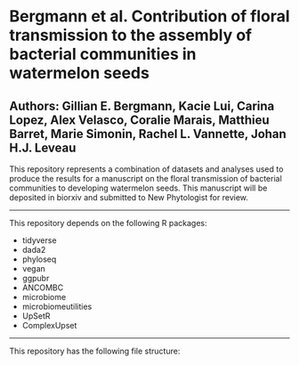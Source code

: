 # Bergmann et al. Contribution of floral transmission to the assembly of bacterial communities in watermelon seeds 
## Authors: Gillian E. Bergmann, Kacie Lui, Carina Lopez, Alex Velasco, Coralie Marais, Matthieu Barret, Marie Simonin, Rachel L. Vannette, Johan H.J. Leveau

This repository represents a combination of datasets and analyses used to produce the results for a manuscript on the floral transmission of bacterial communities to developing watermelon seeds. This manuscript will be deposited in biorxiv and submitted to New Phytologist for review. 
_______________________
This repository depends on the following R packages:
- tidyverse
- dada2
- phyloseq
- vegan
- ggpubr
- ANCOMBC
- microbiome
- microbiomeutilities
- UpSetR
- ComplexUpset
_____________________
This repository has the following file structure:
